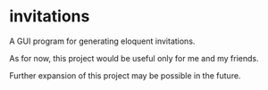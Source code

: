 # invitations

A GUI program for generating eloquent invitations.

As for now, this project would be useful only for me and my friends.

Further expansion of this project may be possible in the future.